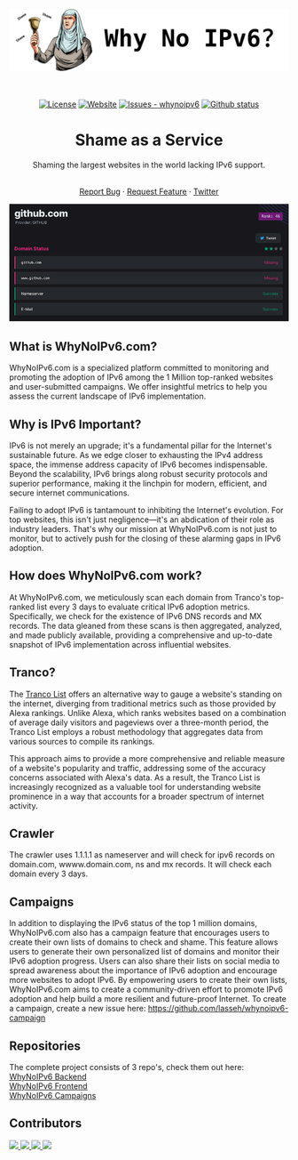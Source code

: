 <br/>
<div align="center">
  <picture>
    <source media="(prefers-color-scheme: dark)" srcset="https://raw.githubusercontent.com/lasseh/whynoipv6/master/.github/images/Github-logo-white.png">
    <img alt="Shame!" src="https://raw.githubusercontent.com/lasseh/whynoipv6/master/.github/images/Github-logo-black.png">
  </picture>
</div>
<br>
<br>
<div align="center">

[![License](https://img.shields.io/github/license/lasseh/whynoipv6)](#license)
[![Website](https://img.shields.io/website?url=https%3A%2F%2Fwhynoipv6.com)](https://whynoipv6.com/)
[![Issues - whynoipv6](https://img.shields.io/github/issues/lasseh/whynoipv6)](https://github.com/lasseh/whynoipv6/issues)
[![Github status](https://img.shields.io/badge/Github_IPv6-Missing-red?logo=github)](https://whynoipv6.com/domain/github.com/)

</div>
<h1 align="center">Shame as a Service</h1>
<div align="center">
Shaming the largest websites in the world lacking IPv6 support.
</div>
</br>
<p align="center">
    <a href="https://github.com/lasseh/whynoipv6/issues/new?assignees=lasseh&labels=bug&projects=&template=bug_report.md&title=%F0%9F%90%9B+Bug+Report%3A+">Report Bug</a>
    ·
    <a href="https://github.com/lasseh/whynoipv6/issues/new?assignees=lasseh&labels=enhancement&projects=&template=feature_request.md&title=%F0%9F%9A%80+Feature%3A+">Request Feature</a>
    ·
    <a href="https://twitter.com/WhyNoIPv6">Twitter</a>
  </p>

<div align="center"><img src="https://raw.githubusercontent.com/lasseh/whynoipv6/master/.github/images/github-status.png"></div>

## What is WhyNoIPv6.com?
WhyNoIPv6.com is a specialized platform committed to monitoring and promoting the adoption of IPv6 among the 1 Million top-ranked websites and user-submitted campaigns. We offer insightful metrics to help you assess the current landscape of IPv6 implementation.

## Why is IPv6 Important?
IPv6 is not merely an upgrade; it's a fundamental pillar for the Internet's sustainable future. As we edge closer to exhausting the IPv4 address space, the immense address capacity of IPv6 becomes indispensable. Beyond the scalability, IPv6 brings along robust security protocols and superior performance, making it the linchpin for modern, efficient, and secure internet communications.

Failing to adopt IPv6 is tantamount to inhibiting the Internet's evolution. For top websites, this isn't just negligence—it's an abdication of their role as industry leaders. That's why our mission at WhyNoIPv6.com is not just to monitor, but to actively push for the closing of these alarming gaps in IPv6 adoption.

## How does WhyNoIPv6.com work?
At WhyNoIPv6.com, we meticulously scan each domain from Tranco's top-ranked list every 3 days to evaluate critical IPv6 adoption metrics. Specifically, we check for the existence of IPv6 DNS records and MX records. The data gleaned from these scans is then aggregated, analyzed, and made publicly available, providing a comprehensive and up-to-date snapshot of IPv6 implementation across influential websites.

## Tranco?
The [Tranco List](https://tranco-list.eu/) offers an alternative way to gauge a website's standing on the internet, diverging from traditional metrics such as those provided by Alexa rankings. Unlike Alexa, which ranks websites based on a combination of average daily visitors and pageviews over a three-month period, the Tranco List employs a robust methodology that aggregates data from various sources to compile its rankings.

This approach aims to provide a more comprehensive and reliable measure of a website's popularity and traffic, addressing some of the accuracy concerns associated with Alexa's data. As a result, the Tranco List is increasingly recognized as a valuable tool for understanding website prominence in a way that accounts for a broader spectrum of internet activity.

## Crawler
The crawler uses 1.1.1.1 as nameserver and will check for ipv6 records on domain.com, wwww.domain.com, ns and mx records.
It will check each domain every 3 days.

## Campaigns
In addition to displaying the IPv6 status of the top 1 million domains, WhyNoIPv6.com also has a campaign feature that encourages users to create their own lists of domains to check and shame. This feature allows users to generate their own personalized list of domains and monitor their IPv6 adoption progress. Users can also share their lists on social media to spread awareness about the importance of IPv6 adoption and encourage more websites to adopt IPv6. By empowering users to create their own lists, WhyNoIPv6.com aims to create a community-driven effort to promote IPv6 adoption and help build a more resilient and future-proof Internet.
To create a campaign, create a new issue here: https://github.com/lasseh/whynoipv6-campaign

## Repositories
The complete project consists of 3 repo's, check them out here:  
[WhyNoIPv6 Backend](https://github.com/lasseh/whynoipv6)  
[WhyNoIPv6 Frontend](https://github.com/lasseh/whynoipv6-web)  
[WhyNoIPv6 Campaigns](https://github.com/lasseh/whynoipv6-campaign)  

## Contributors
<a href="https://github.com/lasseh">
  <img src="https://github.com/lasseh.png?size=50">
</a>
<a href="https://github.com/aulonm">
  <img src="https://github.com/aulonm.png?size=50">
</a>
<a href="https://github.com/joms">
  <img src="https://github.com/joms.png?size=50">
</a>
<a href="https://github.com/sklirg">
  <img src="https://github.com/sklirg.png?size=50">
</a>
